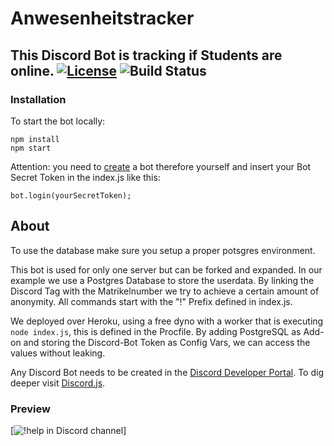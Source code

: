 # Anwesenheitstracker

This Discord Bot is tracking if Students are online.
[![License](http://img.shields.io/:license-mit-blue.svg?style=flat-square)](http://badges.mit-license.org) ![Build Status](http://img.shields.io/travis/badges/badgerbadgerbadger.svg?style=flat-square)
---
### Installation
To start the bot locally:
```
npm install
npm start
```
Attention: you need to [create](https://discordapp.com/developers/applications) a bot therefore yourself and insert your Bot Secret Token in the index.js like this:
```
bot.login(yourSecretToken);
```
## About
To use the database make sure you setup a proper potsgres environment.

This bot is used for only one server but can be forked and expanded.
In our example we use a Postgres Database to store the userdata.
By linking the Discord Tag with the Matrikelnumber we try to achieve a certain amount of anonymity.
All commands start with the "!" Prefix defined in index.js.

We deployed over Heroku, using a free dyno with a worker that is executing `node index.js`, this is defined in the Procfile.
By adding PostgreSQL as Add-on and storing the Discord-Bot Token as Config Vars, we can access the values without leaking.

Any Discord Bot needs to be created in the [Discord Developer Portal](https://discordapp.com/developers/applications).
To dig deeper visit [Discord.js](https://discord.js.org/).

### Preview
[![!help in Discord channel](https://i.imgur.com/kSHd5gE.png)]

